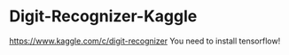 # Digit-Recognizer-Kaggle
https://www.kaggle.com/c/digit-recognizer
You need to install tensorflow!
